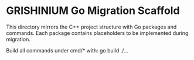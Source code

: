 # GRISHINIUM Go Migration Scaffold

This directory mirrors the C++ project structure with Go packages and commands.
Each package contains placeholders to be implemented during migration.

Build all commands under cmd/* with:
  go build ./...
